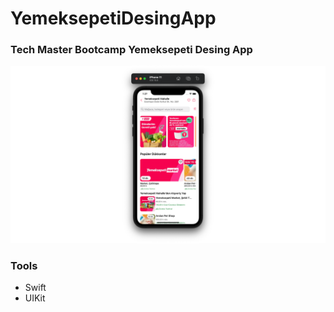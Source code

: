 # YemeksepetiDesingApp

### Tech Master Bootcamp Yemeksepeti Desing App

![Simulator](https://github.com/berkayyalcn21/YemeksepetiDesingApp/blob/main/Ads%C4%B1z%20tasar%C4%B1m.png)

### Tools

- Swift
- UIKit


